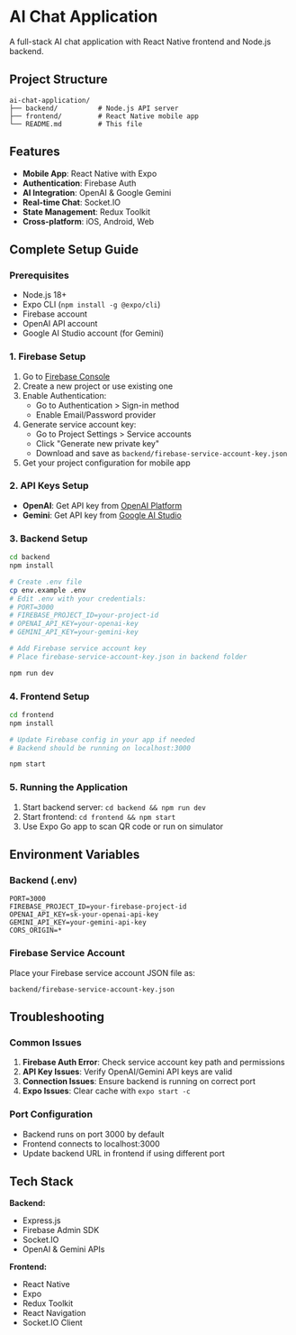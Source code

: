 # AI Chat Application

A full-stack AI chat application with React Native frontend and Node.js backend.

## Project Structure

```
ai-chat-application/
├── backend/          # Node.js API server
├── frontend/         # React Native mobile app
└── README.md         # This file
```

## Features

- **Mobile App**: React Native with Expo
- **Authentication**: Firebase Auth
- **AI Integration**: OpenAI & Google Gemini
- **Real-time Chat**: Socket.IO
- **State Management**: Redux Toolkit
- **Cross-platform**: iOS, Android, Web

## Complete Setup Guide

### Prerequisites
- Node.js 18+
- Expo CLI (`npm install -g @expo/cli`)
- Firebase account
- OpenAI API account
- Google AI Studio account (for Gemini)

### 1. Firebase Setup
1. Go to [Firebase Console](https://console.firebase.google.com/)
2. Create a new project or use existing one
3. Enable Authentication:
   - Go to Authentication > Sign-in method
   - Enable Email/Password provider
4. Generate service account key:
   - Go to Project Settings > Service accounts
   - Click "Generate new private key"
   - Download and save as `backend/firebase-service-account-key.json`
5. Get your project configuration for mobile app

### 2. API Keys Setup
- **OpenAI**: Get API key from [OpenAI Platform](https://platform.openai.com/api-keys)
- **Gemini**: Get API key from [Google AI Studio](https://makersuite.google.com/app/apikey)

### 3. Backend Setup
```bash
cd backend
npm install

# Create .env file
cp env.example .env
# Edit .env with your credentials:
# PORT=3000
# FIREBASE_PROJECT_ID=your-project-id
# OPENAI_API_KEY=your-openai-key
# GEMINI_API_KEY=your-gemini-key

# Add Firebase service account key
# Place firebase-service-account-key.json in backend folder

npm run dev
```

### 4. Frontend Setup
```bash
cd frontend
npm install

# Update Firebase config in your app if needed
# Backend should be running on localhost:3000

npm start
```

### 5. Running the Application
1. Start backend server: `cd backend && npm run dev`
2. Start frontend: `cd frontend && npm start`
3. Use Expo Go app to scan QR code or run on simulator

## Environment Variables

### Backend (.env)
```env
PORT=3000
FIREBASE_PROJECT_ID=your-firebase-project-id
OPENAI_API_KEY=sk-your-openai-api-key
GEMINI_API_KEY=your-gemini-api-key
CORS_ORIGIN=*
```

### Firebase Service Account
Place your Firebase service account JSON file as:
```
backend/firebase-service-account-key.json
```

## Troubleshooting

### Common Issues
1. **Firebase Auth Error**: Check service account key path and permissions
2. **API Key Issues**: Verify OpenAI/Gemini API keys are valid
3. **Connection Issues**: Ensure backend is running on correct port
4. **Expo Issues**: Clear cache with `expo start -c`

### Port Configuration
- Backend runs on port 3000 by default
- Frontend connects to localhost:3000
- Update backend URL in frontend if using different port

## Tech Stack

**Backend:**
- Express.js
- Firebase Admin SDK
- Socket.IO
- OpenAI & Gemini APIs

**Frontend:**
- React Native
- Expo
- Redux Toolkit
- React Navigation
- Socket.IO Client
